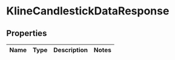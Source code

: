 

# KlineCandlestickDataResponse


## Properties

| Name | Type | Description | Notes |
|------------ | ------------- | ------------- | -------------|



